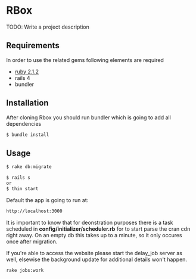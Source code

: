 # RBox

TODO: Write a project description

## Requirements

In order to use the related gems following elements are required
* [ruby 2.1.2](https://www.google.com)
* rails 4
* bundler 


## Installation
After cloning Rbox you should run bundler which is going to add all dependencies
```bash
$ bundle install
```



## Usage
```bash
$ rake db:migrate
```
```bash
$ rails s 
or
$ thin start
```
Default the app is going to run at:
```bash
http://localhost:3000
```
It is important to know that for deonstration purposes there is a task scheduled
in **config/initializer/scheduler.rb** for to start parse the cran cdn right away.
On an empty db this takes up to a minute, so it only occures once after migration.

If you're able to access the website please start the delay_job server as well,
elsewise the background update for additional details won't happen.

`rake jobs:work`